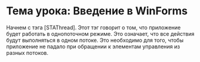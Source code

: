 ﻿# Тема урока: Введение в WinForms 


Начнем с тэга [STAThread]. 
Этот тэг говорит о том, что приложение будет работать в однопоточном режиме. Это означает, что все действия будут выполняться в одном потоке. Это необходимо для того, чтобы приложение не падало при обращении к элементам управления из разных потоков.

